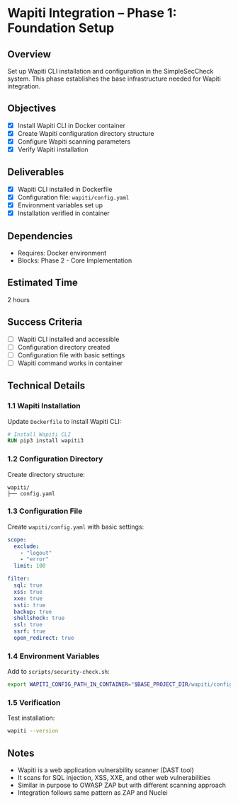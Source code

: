 # Wapiti Integration – Phase 1: Foundation Setup

## Overview
Set up Wapiti CLI installation and configuration in the SimpleSecCheck system. This phase establishes the base infrastructure needed for Wapiti integration.

## Objectives
- [x] Install Wapiti CLI in Docker container
- [x] Create Wapiti configuration directory structure
- [x] Configure Wapiti scanning parameters
- [x] Verify Wapiti installation

## Deliverables
- [x] Wapiti CLI installed in Dockerfile
- [x] Configuration file: `wapiti/config.yaml`
- [x] Environment variables set up
- [x] Installation verified in container

## Dependencies
- Requires: Docker environment
- Blocks: Phase 2 - Core Implementation

## Estimated Time
2 hours

## Success Criteria
- [ ] Wapiti CLI installed and accessible
- [ ] Configuration directory created
- [ ] Configuration file with basic settings
- [ ] Wapiti command works in container

## Technical Details

### 1.1 Wapiti Installation
Update `Dockerfile` to install Wapiti CLI:
```dockerfile
# Install Wapiti CLI
RUN pip3 install wapiti3
```

### 1.2 Configuration Directory
Create directory structure:
```
wapiti/
├── config.yaml
```

### 1.3 Configuration File
Create `wapiti/config.yaml` with basic settings:
```yaml
scope:
  exclude:
    - "logout"
    - "error"
  limit: 100

filter:
  sql: true
  xss: true
  xxe: true
  ssti: true
  backup: true
  shellshock: true
  ssl: true
  ssrf: true
  open_redirect: true
```

### 1.4 Environment Variables
Add to `scripts/security-check.sh`:
```bash
export WAPITI_CONFIG_PATH_IN_CONTAINER="$BASE_PROJECT_DIR/wapiti/config.yaml"
```

### 1.5 Verification
Test installation:
```bash
wapiti --version
```

## Notes
- Wapiti is a web application vulnerability scanner (DAST tool)
- It scans for SQL injection, XSS, XXE, and other web vulnerabilities
- Similar in purpose to OWASP ZAP but with different scanning approach
- Integration follows same pattern as ZAP and Nuclei

